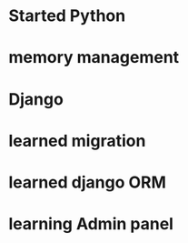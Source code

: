 # Started Python
# memory management 
# Django 
# learned migration 
# learned django ORM
# learning Admin panel 
